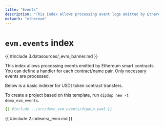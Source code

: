 ```yaml
---
title: "Events"
description: "This index allows processing event logs emitted by Ethereum smart contracts. You can define a handler for each contract/tag pair. Only necessary events are processed."
network: "ethereum"
---
```


# `evm.events` index

{{ #include 3.datasources/_evm_banner.md }}

This index allows processing events emitted by Ethereum smart contracts. You can define a handler for each contract/name pair. Only necessary events are processed.

Below is a basic indexer for USDt token contract transfers.

To create a project based on this template, run `dipdup new -t demo_evm_events`.

```yaml [dipdup.yaml]
{{ #include ../src/demo_evm_events/dipdup.yaml }}
```

{{ #include 2.indexes/_evm.md }}
